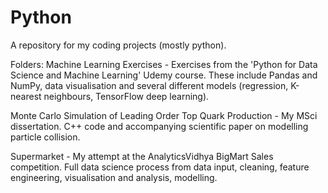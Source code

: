 # Python
A repository for my coding projects (mostly python).

Folders:
Machine Learning Exercises - Exercises from the 'Python for Data Science and Machine Learning' Udemy course. These include Pandas and NumPy, data visualisation and several different models (regression, K-nearest neighbours, TensorFlow deep learning).

Monte Carlo Simulation of Leading Order Top Quark Production - My MSci dissertation. C++ code and accompanying scientific paper on modelling particle collision.

Supermarket - My attempt at the AnalyticsVidhya BigMart Sales competition. Full data science process from data input, cleaning, feature engineering, visualisation and analysis, modelling.
